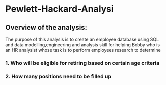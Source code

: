 # Pewlett-Hackard-Analysi
## Overview of the analysis:
The purpose of this analysis is to create an employee database using SQL and data modelling,engineering and analysis skill for helping Bobby who is an HR analysist
whose task is to perform employees research to determine 
### 1. Who will be eligible for retiring based on certain age criteria
### 2. How many positions need to be filled up

